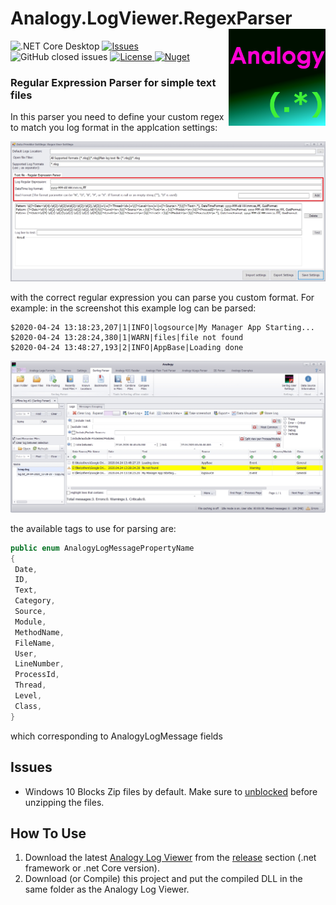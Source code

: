 # Analogy.LogViewer.RegexParser          <img src="./Assets/AnalogyRegex.png" align="right" width="155px" height="155px">

<p align="center">

![.NET Core Desktop](https://github.com/Analogy-LogViewer/Analogy.LogViewer.RegexParser/workflows/.NET%20Core%20Desktop/badge.svg)
 <a href="https://github.com/Analogy-LogViewer/Analogy.LogViewer.RegexParser/issues">
    <img src="https://img.shields.io/github/issues/Analogy-LogViewer/Analogy.LogViewer.RegexParser" img alt="Issues"/>
</a>
![GitHub closed issues](https://img.shields.io/github/issues-closed-raw/Analogy-LogViewer/Analogy.LogViewer.RegexParser)
<a href="https://github.com/Analogy-LogViewer/Analogy.LogViewer.RegexParser/blob/master/LICENSE.md">
    <img src="https://img.shields.io/github/license/Analogy-LogViewer/Analogy.LogViewer.RegexParser" img alt="License"/>
</a>
 [![Nuget](https://img.shields.io/nuget/v/Analogy.LogViewer.RegexParser)](https://www.nuget.org/packages/Analogy.LogViewer.RegexParser/)
</p>


### Regular Expression Parser for simple text files
In this parser you need to define your custom regex to match you log format in the applcation settings:

![Serilog Settings](Assets/regexSettings.jpg)

with the correct regular expression you can parse you custom format. For example: in the screenshot this example log can be parsed:
```
$2020-04-24 13:18:23,207|1|INFO|logsource|My Manager App Starting...
$2020-04-24 13:28:24,380|1|WARN|files|file not found
$2020-04-24 13:48:27,193|2|INFO|AppBase|Loading done
   ```
 
![Serilog Settings](Assets/regexParserExample.jpg)

the available tags to use for parsing are:

   ```csharp
   public enum AnalogyLogMessagePropertyName
  {
    Date,
    ID,
    Text,
    Category,
    Source,
    Module,
    MethodName,
    FileName,
    User,
    LineNumber,
    ProcessId,
    Thread,
    Level,
    Class,
  }
 ```
which corresponding to AnalogyLogMessage fields

 
## Issues
- Windows 10 Blocks Zip files by default. Make sure to [unblocked](https://singularlabs.com/tips/how-to-unblock-a-zip-file-on-windows-10/) before unzipping the files.


## How To Use
1. Download the latest [Analogy Log Viewer](https://github.com/Analogy-LogViewer/Analogy.LogViewer) from the [release](https://github.com/Analogy-LogViewer/Analogy.LogViewer/releases) section (.net framework or .net Core version).
2. Download (or Compile) this project and put the compiled DLL in the same folder as the Analogy Log Viewer.
